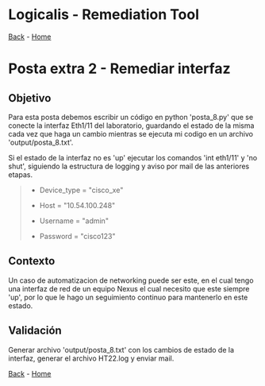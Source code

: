 # Logicalis - Remediation Tool

[Back](PF1.md) - [Home](../README.md)

# Posta extra 2 - Remediar interfaz
## Objetivo
Para esta posta debemos escribir un código en python 'posta_8.py' que se conecte la interfaz Eth1/11 del laboratorio, guardando el estado de la misma cada vez que haga un cambio mientras se ejecuta mi codigo en un archivo 'output/posta_8.txt'.

Si el estado de la interfaz no es 'up' ejecutar los comandos 'int eth1/11' y 'no shut', siguiendo la estructura de logging y aviso por mail de las anteriores etapas.

> - Device_type = "cisco_xe"
> 
> - Host = "10.54.100.248"
> 
> - Username = "admin"
> 
> - Password = "cisco123"

## Contexto
Un caso de automatizacion de networking puede ser este, en el cual tengo una interfaz de red de un equipo Nexus el cual necesito que este siempre 'up', por lo que le hago un seguimiento continuo para mantenerlo en este estado.

## Validación
Generar archivo 'output/posta_8.txt' con los cambios de estado de la interfaz, generar el archivo HT22.log y enviar mail.

[Back](PF1.md) - [Home](../README.md)
